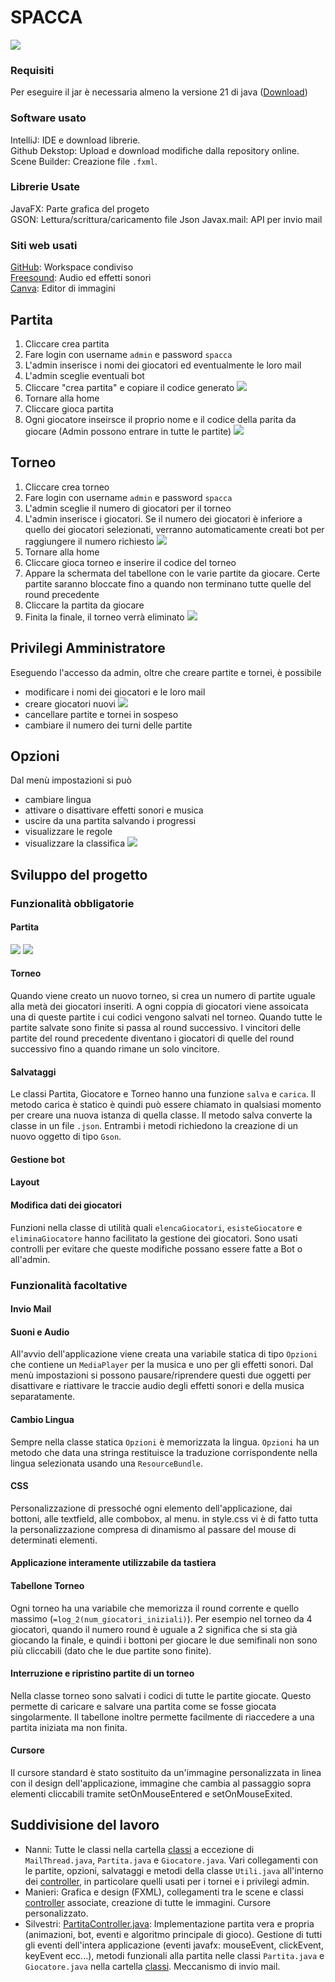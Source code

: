 # SPACCA
![](https://cdn.discordapp.com/attachments/1120361955866185867/1234611348407586816/image.png?ex=66315ceb&is=66300b6b&hm=fb56eecf4524fbe18c785ab19476900b5ddfeeaca6607ec3e6956c0c560076e8&)
### Requisiti
Per eseguire il jar è necessaria almeno la versione 21 di java ([Download](https://www.oracle.com/it/java/technologies/downloads/#java21))
### Software usato
IntelliJ: IDE e download librerie.  
Github Dekstop: Upload e download modifiche dalla repository online.  
Scene Builder: Creazione file `.fxml`.
### Librerie Usate
JavaFX: Parte grafica del progeto  
GSON: Lettura/scrittura/caricamento file Json
Javax.mail: API per invio mail
### Siti web usati
[GitHub](https://github.com/): Workspace condiviso  
[Freesound](https://freesound.org/): Audio ed effetti sonori  
[Canva](https://www.canva.com/it_it/): Editor di immagini
## Partita
1. Cliccare crea partita
2. Fare login con username `admin` e password `spacca`
3. L'admin inserisce i nomi dei giocatori ed eventualmente le loro mail
4. L'admin sceglie eventuali bot 
5. Cliccare "crea partita" e copiare il codice generato
![](https://cdn.discordapp.com/attachments/1120361955866185867/1234611982649262321/image.png?ex=66315d82&is=66300c02&hm=1614df8db3781268323f68543cac385f64d90e9eb1e3fb1732763f53c396a93d&)
6. Tornare alla home
7. Cliccare gioca partita
8. Ogni giocatore inseirsce il proprio nome e il codice della parita da giocare (Admin possono entrare in tutte le partite)
![](https://cdn.discordapp.com/attachments/1120361955866185867/1234612093337079899/image.png?ex=66315d9d&is=66300c1d&hm=3ee4fbbb65d65a4fd410dbb77e31d11554c534444085c6efe595cc661f1ced54&)
## Torneo
1. Cliccare crea torneo
2. Fare login con username `admin` e password `spacca`
3. L'admin sceglie il numero di giocatori per il torneo
4. L'admin inserisce i giocatori. Se il numero dei giocatori è inferiore a quello dei giocatori selezionati, verranno automaticamente creati bot per raggiungere il numero richiesto
![](https://cdn.discordapp.com/attachments/1120361955866185867/1234613244216479754/image.png?ex=66315eaf&is=66300d2f&hm=2640c3ed8963eb8c2dc38bb6ca68ee5eeed4bf4c595dfcd986959b5ab79fefc3&)
5. Tornare alla home
6. Cliccare gioca torneo e inserire il codice del torneo
7. Appare la schermata del tabellone con le varie partite da giocare. Certe partite saranno bloccate fino a quando non terminano tutte quelle del round precedente 
8. Cliccare la partita da giocare
9. Finita la finale, il torneo verrà eliminato
![](https://cdn.discordapp.com/attachments/1120361955866185867/1234613463884501013/image.png?ex=66315ee3&is=66300d63&hm=80fb1b2ca3367e6a846de890920ed1929fd7eace88867b49fb2917857499c1a6&)
## Privilegi Amministratore
Eseguendo l'accesso da admin, oltre che creare partite e tornei, è possibile
- modificare i nomi dei giocatori e le loro mail
- creare giocatori nuovi
![](https://media.discordapp.net/attachments/1120361955866185867/1234613548097867906/image.png?ex=66315ef7&is=66300d77&hm=2b7d2b1d60cf9fc048d703cb857d4e88c1f289245403b5b1686dc8a760febf08&=&format=webp&quality=lossless&width=798&height=577)
- cancellare partite e tornei in sospeso
- cambiare il numero dei turni delle partite
## Opzioni
Dal menù impostazioni si può
- cambiare lingua
- attivare o disattivare effetti sonori e musica
- uscire da una partita salvando i progressi
- visualizzare le regole
- visualizzare la classifica
![](https://cdn.discordapp.com/attachments/1120361955866185867/1234612745245036544/image.png?ex=66315e38&is=66300cb8&hm=6a9ea4dff6820c2216d40e3ab03780492345ff1ad7e22ea7f70772996d949d63&)
## Sviluppo del progetto
### Funzionalità obbligatorie
#### Partita
![](https://cdn.discordapp.com/attachments/1120361955866185867/1234612945749545030/image.png?ex=66315e68&is=66300ce8&hm=3b63218138cd9478b9471a8ea5f8b05b09135b4a09bf949d400ae6d00408364b&)
![](https://cdn.discordapp.com/attachments/1120361955866185867/1234613024300466186/image.png?ex=66315e7a&is=66300cfa&hm=fa1565f1edeec6874d8448e3cbe28bea72f18d1513a9ccd92d8723423b3c0795&)
#### Torneo
Quando viene creato un nuovo torneo, si crea un numero di partite uguale alla metà dei giocatori inseriti. A ogni coppia di giocatori viene assoicata una di queste partite i cui codici vengono salvati nel torneo. Quando tutte le partite salvate sono finite si passa al round successivo. I vincitori delle partite del round precedente diventano i giocatori di quelle del round successivo fino a quando rimane un solo vincitore.
#### Salvataggi
Le classi Partita, Giocatore e Torneo hanno una funzione `salva` e `carica`. Il metodo carica è statico è quindi può essere chiamato in qualsiasi momento per creare una nuova istanza di quella classe. Il metodo salva converte la classe in un file `.json`. Entrambi i metodi richiedono la creazione di un nuovo oggetto di tipo `Gson`.
#### Gestione bot
#### Layout
#### Modifica dati dei giocatori
Funzioni nella classe di utilità quali `elencaGiocatori`, `esisteGiocatore` e `eliminaGiocatore` hanno facilitato la gestione dei giocatori. Sono usati controlli per evitare che queste modifiche possano essere fatte a Bot o all'admin.
### Funzionalità facoltative
#### Invio Mail
#### Suoni e Audio
All'avvio dell'applicazione viene creata una variabile statica di tipo `Opzioni` che contiene un `MediaPlayer` per la musica e uno per gli effetti sonori. Dal menù impostazioni si possono pausare/riprendere questi due oggetti per disattivare e riattivare le traccie audio degli effetti sonori e della musica separatamente.
#### Cambio Lingua
Sempre nella classe statica `Opzioni` è memorizzata la lingua. `Opzioni` ha un metodo che data una stringa restituisce la traduzione corrispondente nella lingua selezionata usando una `ResourceBundle`.
#### CSS
Personalizzazione di pressoché ogni elemento dell'applicazione, dai bottoni, alle textfield, alle combobox, al menu. in style.css vi è di fatto tutta la personalizzazione compresa di dinamismo al passare del mouse di determinati elementi. 
#### Applicazione interamente utilizzabile da tastiera
#### Tabellone Torneo
Ogni torneo ha una variabile che memorizza il round corrente e quello massimo (`=log_2(num_giocatori_iniziali)`). Per esempio nel torneo da 4 giocatori, quando il numero round è uguale a 2 significa che si sta già giocando la finale, e quindi i bottoni per giocare le due semifinali non sono più cliccabili (dato che le due partite sono finite).
#### Interruzione e ripristino partite di un torneo
Nella classe torneo sono salvati i codici di tutte le partite giocate. Questo permette di caricare e salvare una partita come se fosse giocata singolarmente. Il tabellone inoltre permette facilmente di riaccedere a una partita iniziata ma non finita.
#### Cursore
Il cursore standard è stato sostituito da un'immagine personalizzata in linea con il design dell'applicazione, immagine che cambia al passaggio sopra elementi cliccabili tramite setOnMouseEntered e setOnMouseExited.
## Suddivisione del lavoro
- Nanni: Tutte le classi nella cartella [classi](https://github.com/asdru22/ProgettoSpacca/tree/main/src/main/java/gioco/progettospacca/classi) a eccezione di `MailThread.java`, `Partita.java` e `Giocatore.java`. Vari collegamenti con le partite, opzioni, salvataggi e metodi della classe `Utili.java` all'interno dei [controller](https://github.com/asdru22/ProgettoSpacca/tree/main/src/main/java/gioco/progettospacca/controller), in particolare quelli usati per i tornei e i privilegi admin.
- Manieri: Grafica e design (FXML), collegamenti tra le scene e classi [controller](https://github.com/asdru22/ProgettoSpacca/tree/main/src/main/java/gioco/progettospacca/controller) associate, creazione di tutte le immagini. Cursore personalizzato.
- Silvestri: [PartitaController.java](https://github.com/asdru22/ProgettoSpacca/tree/main/src/main/java/gioco/progettospacca/controller/PartitaController.java): Implementazione partita vera e propria (animazioni, bot, eventi e algoritmo principale di gioco). Gestione di tutti gli eventi dell'intera applicazione (eventi javafx: mouseEvent, clickEvent, keyEvent ecc...), metodi funzionali alla partita nelle classi `Partita.java` e `Giocatore.java` nella cartella [classi](https://github.com/asdru22/ProgettoSpacca/tree/main/src/main/java/gioco/progettospacca/classi). Meccanismo di invio mail.
